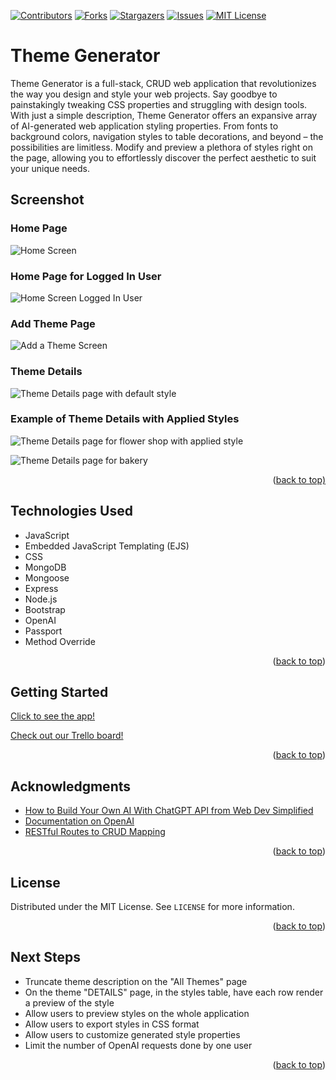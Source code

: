 <a name="readme-top"></a>

[![Contributors][contributors-shield]][contributors-url]
[![Forks][forks-shield]][forks-url]
[![Stargazers][stars-shield]][stars-url]
[![Issues][issues-shield]][issues-url]
[![MIT License][license-shield]][license-url]
# Theme Generator
Theme Generator is a full-stack, CRUD web application that revolutionizes the way you design and style your web projects. Say goodbye to painstakingly tweaking CSS properties and struggling with design tools.  With just a simple description, Theme Generator offers an expansive array of AI-generated web application styling properties. From fonts to background colors, navigation styles to table decorations, and beyond – the possibilities are limitless. Modify and preview a plethora of styles right on the page, allowing you to effortlessly discover the perfect aesthetic to suit your unique needs.


## Screenshot
### Home Page
![Home Screen](https://github.com/laurencmendoza/theme-generator/assets/137251999/b4b0237b-fe96-462e-94a2-02acf77e00e7)
### Home Page for Logged In User
![Home Screen Logged In User](https://github.com/laurencmendoza/theme-generator/assets/137251999/09bf312f-a58b-4b08-a414-497c41654793)
### Add Theme Page
![Add a Theme Screen](https://github.com/laurencmendoza/theme-generator/assets/137251999/0953065e-e45b-4371-b1d0-ca68819c0d66)
### Theme Details
![Theme Details page with default style](https://github.com/laurencmendoza/theme-generator/assets/137251999/2fd71410-742f-42bf-931a-d23450c0f262)
### Example of Theme Details with Applied Styles
![Theme Details page for flower shop with applied style](https://github.com/laurencmendoza/theme-generator/assets/137251999/3c94a90b-66be-4c56-ae40-fb5bbf226b7e)  

![Theme Details page for bakery](https://github.com/laurencmendoza/theme-generator/assets/137251999/26833741-a130-450f-8869-7847a7102c8f)




<p align="right">(<a href="#readme-top">back to top)</a></p>

## Technologies Used

- JavaScript
- Embedded JavaScript Templating (EJS)
- CSS
- MongoDB
- Mongoose
- Express
- Node.js
- Bootstrap
- OpenAI
- Passport
- Method Override

<p align="right">(<a href="#readme-top">back to top</a>)</p>

## Getting Started

[Click to see the app!](https://alella-theme-generator-49b5c35126f2.herokuapp.com/)

[Check out our Trello board!](https://trello.com/b/1AhAgCnS/theme-generator)

<p align="right">(<a href="#readme-top">back to top</a>)</p>

<!-- ACKNOWLEDGMENTS -->
## Acknowledgments

* [How to Build Your Own AI With ChatGPT API from Web Dev Simplified](https://youtu.be/4qNwoAAfnk4)
* [Documentation on OpenAI](https://platform.openai.com/docs/libraries/node-js-library)
* [RESTful Routes to CRUD Mapping](https://gist.github.com/jim-clark/17908763db7bd3c403e6#routing-for-nested-resources-onemany--manymany-relationships)

<p align="right">(<a href="#readme-top">back to top</a>)</p>

<!-- LICENSE -->
## License

Distributed under the MIT License. See `LICENSE` for more information.

<p align="right">(<a href="#readme-top">back to top</a>)</p>

## Next Steps

- Truncate theme description on the "All Themes" page
- On the theme "DETAILS" page, in the styles table, have each row render a preview of the style
- Allow users to preview styles on the whole application
- Allow users to export styles in CSS format
- Allow users to customize generated style properties
- Limit the number of OpenAI requests done by one user

<p align="right">(<a href="#readme-top">back to top</a>)</p>

<!-- MARKDOWN LINKS & IMAGES -->
<!-- https://www.markdownguide.org/basic-syntax/#reference-style-links -->
[contributors-shield]: https://img.shields.io/github/contributors/laurencmendoza/theme-generator.svg?style=for-the-badge
[contributors-url]: https://github.com/laurencmendoza/theme-generator/graphs/contributors
[forks-shield]: https://img.shields.io/github/forks/laurencmendoza/theme-generator.svg?style=for-the-badge
[forks-url]: https://github.com/laurencmendoza/theme-generator/network/members
[stars-shield]: https://img.shields.io/github/stars/laurencmendoza/theme-generator.svg?style=for-the-badge
[stars-url]: https://github.com/laurencmendoza/theme-generator/stargazers
[issues-shield]: https://img.shields.io/github/issues/laurencmendoza/theme-generator.svg?style=for-the-badge
[issues-url]: https://github.com/laurencmendoza/theme-generator/issues
[license-shield]: https://img.shields.io/github/license/laurencmendoza/theme-generator.svg?style=for-the-badge
[license-url]: https://github.com/laurencmendoza/theme-generator/blob/master/LICENSE.txt
